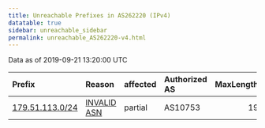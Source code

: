 ```yaml
---
title: Unreachable Prefixes in AS262220 (IPv4)
datatable: true
sidebar: unreachable_sidebar
permalink: unreachable_AS262220-v4.html
---
```


Data as of 2019-09-21 13:20:00 UTC


<div class="datatable-begin"></div>

| Prefix                                                   | Reason                                                                                                  | affected   | Authorized AS   |   MaxLength | Anchor                                         |   unreachable /24s |
|:---------------------------------------------------------|:--------------------------------------------------------------------------------------------------------|:-----------|:----------------|------------:|:-----------------------------------------------|-------------------:|
| [179.51.113.0/24](https://stat.ripe.net/179.51.113.0/24) | [INVALID ASN](https://rpki-validator.ripe.net/announcement-preview?asn=AS262220&prefix=179.51.113.0/24) | partial    | AS10753         |          19 | [LACNIC](unreachable_LACNIC_RPKI_Root-v4.html) |                  1 |

<div class="datatable-end"></div>